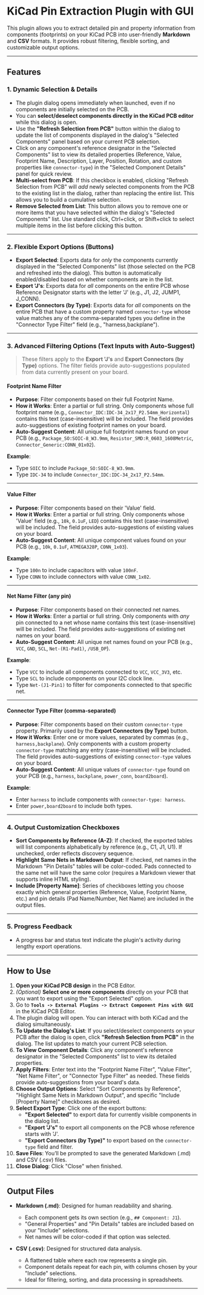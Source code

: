 # KiCad Pin Extraction Plugin with GUI

This plugin allows you to extract detailed pin and property information from components (footprints) on your KiCad PCB into user-friendly **Markdown** and **CSV** formats. It provides robust filtering, flexible sorting, and customizable output options.

---

## Features

### 1. Dynamic Selection & Details

- The plugin dialog opens immediately when launched, even if no components are initially selected on the PCB.
- You can **select/deselect components directly in the KiCad PCB editor** while this dialog is open.
- Use the **"Refresh Selection from PCB"** button within the dialog to update the list of components displayed in the dialog's "Selected Components" panel based on your current PCB selection.
- Click on any component's reference designator in the "Selected Components" list to view its detailed properties (Reference, Value, Footprint Name, Description, Layer, Position, Rotation, and custom properties like `connector-type`) in the "Selected Component Details" panel for quick review.
- **Multi-select from PCB**: If this checkbox is enabled, clicking "Refresh Selection from PCB" will *add* newly selected components from the PCB to the existing list in the dialog, rather than replacing the entire list. This allows you to build a cumulative selection.
- **Remove Selected from List**: This button allows you to remove one or more items that you have selected within the dialog's "Selected Components" list. Use standard click, Ctrl+click, or Shift+click to select multiple items in the list before clicking this button.

---

### 2. Flexible Export Options (Buttons)

- **Export Selected**: Exports data for *only* the components currently displayed in the "Selected Components" list (those selected on the PCB and refreshed into the dialog). This button is automatically enabled/disabled based on whether components are in the list.
- **Export 'J's**: Exports data for *all* components on the entire PCB whose Reference Designator starts with the letter 'J' (e.g., J1, J2, JUMP1, J_CONN).
- **Export Connectors (by Type)**: Exports data for *all* components on the entire PCB that have a custom property named `connector-type` whose value matches any of the comma-separated types you define in the "Connector Type Filter" field (e.g., "harness,backplane").

---

### 3. Advanced Filtering Options (Text Inputs with Auto-Suggest)

> These filters apply to the **Export 'J's** and **Export Connectors (by Type)** options. The filter fields provide auto-suggestions populated from data currently present on your board.

#### Footprint Name Filter

- **Purpose**: Filter components based on their full Footprint Name.
- **How it Works**: Enter a partial or full string. Only components whose full footprint name (e.g., `Connector_IDC:IDC-34_2x17_P2.54mm_Horizontal`) contains this text (case-insensitive) will be included. The field provides auto-suggestions of existing footprint names on your board.
- **Auto-Suggest Content**: All unique full footprint names found on your PCB (e.g., `Package_SO:SOIC-8_W3.9mm`, `Resistor_SMD:R_0603_1608Metric`, `Connector_Generic:CONN_01x02`).

**Example**:
- Type `SOIC` to include `Package_SO:SOIC-8_W3.9mm`.
- Type `IDC-34` to include `Connector_IDC:IDC-34_2x17_P2.54mm`.

---

#### Value Filter

- **Purpose**: Filter components based on their 'Value' field.
- **How it Works**: Enter a partial or full string. Only components whose 'Value' field (e.g., `10k`, `0.1uF`, `LED`) contains this text (case-insensitive) will be included. The field provides auto-suggestions of existing values on your board.
- **Auto-Suggest Content**: All unique component values found on your PCB (e.g., `10k`, `0.1uF`, `ATMEGA328P`, `CONN_1x03`).

**Example**:
- Type `100n` to include capacitors with value `100nF`.
- Type `CONN` to include connectors with value `CONN_1x02`.

---

#### Net Name Filter (any pin)

- **Purpose**: Filter components based on their connected net names.
- **How it Works**: Enter a partial or full string. Only components with *any* pin connected to a net whose name contains this text (case-insensitive) will be included. The field provides auto-suggestions of existing net names on your board.
- **Auto-Suggest Content**: All unique net names found on your PCB (e.g., `VCC`, `GND`, `SCL`, `Net-(R1-Pad1)`, `/USB_DP`).

**Example**:
- Type `VCC` to include all components connected to `VCC`, `VCC_3V3`, etc.
- Type `SCL` to include components on your I2C clock line.
- Type `Net-(J1-Pin1)` to filter for components connected to that specific net.

---

#### Connector Type Filter (comma-separated)

- **Purpose**: Filter components based on their custom `connector-type` property. Primarily used by the **Export Connectors (by Type)** button.
- **How it Works**: Enter one or more values, separated by commas (e.g., `harness,backplane`). Only components with a custom property `connector-type` matching any entry (case-insensitive) will be included. The field provides auto-suggestions of existing `connector-type` values on your board.
- **Auto-Suggest Content**: All unique values of `connector-type` found on your PCB (e.g., `harness`, `backplane`, `power_conn`, `board2board`).

**Example**:
- Enter `harness` to include components with `connector-type: harness`.
- Enter `power,board2board` to include both types.

---

### 4. Output Customization Checkboxes

- **Sort Components by Reference (A-Z)**: If checked, the exported tables will list components alphabetically by reference (e.g., C1, J1, U1). If unchecked, order reflects discovery sequence.
- **Highlight Same Nets in Markdown Output**: If checked, net names in the Markdown "Pin Details" tables will be color-coded. Pads connected to the same net will have the same color (requires a Markdown viewer that supports inline HTML styling).
- **Include [Property Name]**: Series of checkboxes letting you choose exactly which general properties (Reference, Value, Footprint Name, etc.) and pin details (Pad Name/Number, Net Name) are included in the output files.

---

### 5. Progress Feedback

- A progress bar and status text indicate the plugin's activity during lengthy export operations.

---

## How to Use

1. **Open your KiCad PCB design** in the PCB Editor.
2. *(Optional)* **Select one or more components** directly on your PCB that you want to export using the "Export Selected" option.
3. Go to **`Tools -> External Plugins -> Extract Component Pins with GUI`** in the KiCad PCB Editor.
4. The plugin dialog will open. You can interact with both KiCad and the dialog simultaneously.
5. **To Update the Dialog's List**: If you select/deselect components on your PCB after the dialog is open, click **"Refresh Selection from PCB"** in the dialog. The list updates to match your current PCB selection.
6. **To View Component Details**: Click any component's reference designator in the "Selected Components" list to view its detailed properties.
7. **Apply Filters**: Enter text into the "Footprint Name Filter", "Value Filter", "Net Name Filter", or "Connector Type Filter" as needed. These fields provide auto-suggestions from your board's data.
8. **Choose Output Options**: Select "Sort Components by Reference", "Highlight Same Nets in Markdown Output", and specific "Include [Property Name]" checkboxes as desired.
9. **Select Export Type**: Click one of the export buttons:
   - **"Export Selected"** to export data for currently visible components in the dialog list.
   - **"Export 'J's"** to export all components on the PCB whose reference starts with 'J'.
   - **"Export Connectors (by Type)"** to export based on the `connector-type` field and filter.
10. **Save Files**: You’ll be prompted to save the generated Markdown (.md) and CSV (.csv) files.
11. **Close Dialog**: Click "Close" when finished.

---

## Output Files

- **Markdown (.md)**: Designed for human readability and sharing.
  - Each component gets its own section (e.g., `## Component: J1`).
  - "General Properties" and "Pin Details" tables are included based on your "Include" selections.
  - Net names will be color-coded if that option was selected.

- **CSV (.csv)**: Designed for structured data analysis.
  - A flattened table where each row represents a single pin.
  - Component details repeat for each pin, with columns chosen by your "Include" selections.
  - Ideal for filtering, sorting, and data processing in spreadsheets.

---

